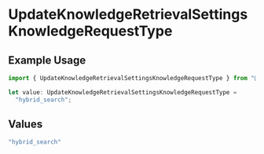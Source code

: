 # UpdateKnowledgeRetrievalSettingsKnowledgeRequestType

## Example Usage

```typescript
import { UpdateKnowledgeRetrievalSettingsKnowledgeRequestType } from "@orq-ai/node/models/operations";

let value: UpdateKnowledgeRetrievalSettingsKnowledgeRequestType =
  "hybrid_search";
```

## Values

```typescript
"hybrid_search"
```